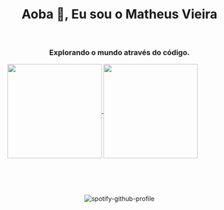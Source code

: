 <br />

<h1 align="center">Aoba 👋, Eu sou o Matheus Vieira</h1>

<br />

<h3 align="center">Explorando o mundo através do código.</h3>

<a href="https://github.com/anuraghazra/github-readme-stats">
  <img height=212 align="center" src="https://github-readme-stats.vercel.app/api/top-langs/?username=MatheusPCV&layout=donut&count_private=true" />
</a>
<a href="https://gist.github.com/Yizack/bbfce31e0217a3689c8d961a356cb10d/">
  <img height=212 align="center" src="https://github-readme-stats.vercel.app/api?username=MatheusPCV&count_private=true" />
</a>

<br />
<br />
<br />
<br />
<br />

<div align="center">
  
![spotify-github-profile](https://spotify-github-profile.vercel.app/api/view.svg?uid=31lsak33q5sgqq2ydyvfagv3qhke&redirect=true][https://spotify-github-profile.vercel.app/api/view.svg?uid=31lsak33q5sgqq2ydyvfagv3qhke&cover_image=true&theme=default&show_offline=true&background_color=121212&interchange=false)



</div>
